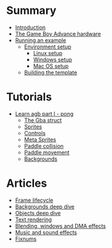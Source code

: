 # Summary

- [Introduction](./introduction/introduction.md)
- [The Game Boy Advance hardware](./hardware/hardware.md)
- [Running an example](./setup/getting_started.md)
  - [Environment setup](./setup/setup.md)
    - [Linux setup](./setup/linux.md)
    - [Windows setup](./setup/windows.md)
    - [Mac OS setup](./setup/mac.md)
  - [Building the template](./setup/building.md)

# Tutorials

- [Learn agb part I - pong](./pong/01_introduction.md)
  - [The Gba struct](./pong/02_the_gba_struct.md)
  - [Sprites](./pong/03_sprites.md)
  - [Controls](./pong/04_controls.md)
  - [Meta Sprites](./pong/05_meta_sprites.md)
  - [Paddle collision](./pong/07_paddle_collision.md)
  - [Paddle movement](./pong/08_paddle_movement.md)
  - [Backgrounds](./pong/09_background.md)

# Articles

- [Frame lifecycle](./articles/frame_lifecycle.md)
- [Backgrounds deep dive](./articles/backgrounds.md)
- [Objects deep dive]()
- [Text rendering]()
- [Blending, windows and DMA effects]()
- [Music and sound effects]()
- [Fixnums](./articles/fixed_point_numbers.md)
